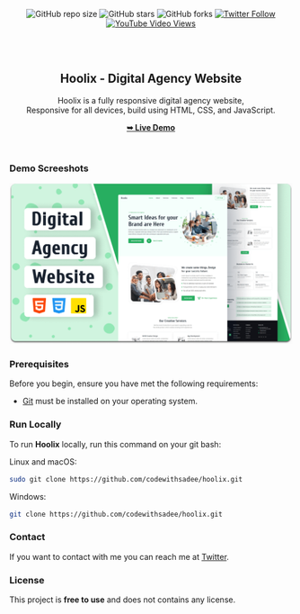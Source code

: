 <div align="center">
  
  ![GitHub repo size](https://img.shields.io/github/repo-size/codewithsadee/hoolix)
  ![GitHub stars](https://img.shields.io/github/stars/codewithsadee/hoolix?style=social)
  ![GitHub forks](https://img.shields.io/github/forks/codewithsadee/hoolix?style=social)
[![Twitter Follow](https://img.shields.io/twitter/follow/Dilpreet_?style=social)](https://twitter.com/intent/follow?screen_name=codewithsadee_)
  [![YouTube Video Views](https://img.shields.io/youtube/views/5J01tEPlF3A?style=social)](https://youtu.be/5J01tEPlF3A)

  <br />
  <br />

  <h2 align="center">Hoolix - Digital Agency Website</h2>

  Hoolix is a fully responsive digital agency website, <br />Responsive for all devices, build using HTML, CSS, and JavaScript.

  <a href="https://codewithsadee.github.io/hoolix/"><strong>➥ Live Demo</strong></a>

</div>

<br />

### Demo Screeshots

![Hoolix Desktop Demo](./readme-images/desktop.png "Desktop Demo")

### Prerequisites

Before you begin, ensure you have met the following requirements:

* [Git](https://git-scm.com/downloads "Download Git") must be installed on your operating system.

### Run Locally

To run **Hoolix** locally, run this command on your git bash:

Linux and macOS:

```bash
sudo git clone https://github.com/codewithsadee/hoolix.git
```

Windows:

```bash
git clone https://github.com/codewithsadee/hoolix.git
```

### Contact

If you want to contact with me you can reach me at [Twitter](https://www.twitter.com/codewithsadee).

### License

This project is **free to use** and does not contains any license.
